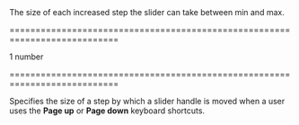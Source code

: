 <!--**
/*-------------------------------------------
    Auto-generated file. Do not modify.
-------------------------------------------

**-->
<!--d-->The size of each increased step the slider can take between min and max.<!--/d-->
===========================================================================
<!--default-->1<!--/default-->
<!--type-->number<!--/type-->
===========================================================================

<!--shortDescription-->
Specifies the size of a step by which a slider handle is moved when a user uses the **Page up** or **Page down** keyboard shortcuts.
<!--/shortDescription-->

<!--fullDescription-->

<!--/fullDescription-->